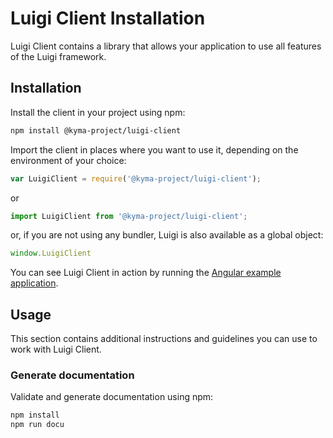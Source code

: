 <!-- meta
{
  "node": {
    "label": "Installation",
    "category": {
      "label": "Luigi Client"
    },
    "metaData": {
      "categoryPosition": 3,
      "position": 0
    }
  }
}
meta -->

# Luigi Client Installation

Luigi Client contains a library that allows your application to use all features of the Luigi framework.

## Installation

Install the client in your project using npm:
```bash
npm install @kyma-project/luigi-client
```

Import the client in places where you want to use it, depending on the environment of your choice:
```javascript
var LuigiClient = require('@kyma-project/luigi-client');
```
or
```javascript
import LuigiClient from '@kyma-project/luigi-client';
```
or, if you are not using any bundler, Luigi is also available as a global object:
```javascript
window.LuigiClient
```
You can see Luigi Client in action by running the [Angular example application](/test/e2e-test-application).

## Usage

This section contains additional instructions and guidelines you can use to work with Luigi Client.

### Generate documentation
Validate and generate documentation using npm:

```bash
npm install
npm run docu
```